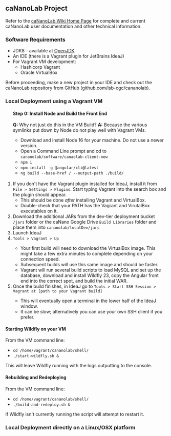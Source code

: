 <h2>caNanoLab Project</h2>

Refer to the <a href="https://wiki.nci.nih.gov/x/F4V-AQ" target="_blank" nofollow noreferrer>caNanoLab Wiki Home Page</a> for complete and current caNanoLab user documentation and other technical information.

<h3>Software Requirements</h3>
<ul>
<li>JDK8 - available at <a href="https://jdk.java.net/java-se-ri/8-MR4" target="_blank" nofollow noreferrer>OpenJDK</a></li>
<li>An IDE (there is a Vagrant plugin for JetBrains IdeaJ)</li>
<li>For Vagrant VM development:
<ul>
<li>Hashicorp Vagrant</li>
<li>Oracle VirtualBox</li>
</ul>
</li>
</ul>

Before proceeding, make a new project in your IDE and check out the caNanoLab repository from GitHub 
(github.com/isb-cgc/cananolab). 

<h3>Local Deployment using a Vagrant VM</h3>
<ol>
<h4>Step 0: Install Node and Build the Front End</h4>
<b>Q:</b> Why not just do this in the VM Build?
<b>A:</b> Because the various symlinks put down by Node do not play well with Vagrant VMs.
<ul>
<li>Download and install Node 16 for your machine. Do not use a newer version.</li>
<li>Open a Command Line prompt and cd to <code>cananolab/software/canaolab-client-new</code></li>
<li><code>npm i</code></li>
<li><code>npm install -g @angular/cli@latest</code></li>
<li><code>ng build --base-href / --output-path ./build/</code></li>
</ul>
<br />
<li>If you don't have the Vagrant plugin installed for IdeaJ, install it from <code>File > Settings > Plugins</code>. Start typing Vagrant into the search box and the plugin should appear.<ul>
    <li>This should be done <i>after</i> installing Vagrant and VirtualBox.</li>
    <li>Double-check that your PATH has the Vagrant and VirutalBox executables on it.</li>
</ul>
<li>Download the additional JARs from the dev-tier deployment bucket <code>/jars</code> folder or the caNano Google Drive <code>Build Libraries</code> folder and place them into <code>cananolab/localDev/jars</code></li>
<li>Launch IdeaJ</li>
<li><code>Tools > Vagrant > Up</code></li>
<ul>
    <li>Your first build will need to download the VirtualBox image. This might take a few extra minutes to complete depending on your connection speed.</li>
    <li>Subsequent builds will use this same image and should be faster.</li>
    <li>Vagrant will run several build scripts to load MySQL and set up the database, download and install Wildfly 23, copy the Angular front end into the correct spot, and build the initial WAR.</li>
</ul>
<li>Once the build finishes, in IdeaJ go to <code>Tools > Start SSH Session > Vagrant at [path to your Vagrant build]</code></li>
<ul>
<li>This will eventually open a terminal in the lower half of the IdeaJ window.</li>
<li>It can be slow; alternatively you can use your own SSH client if you prefer.</li>
</ul>
</ol>

<h4>Starting Wildfly on your VM</h4>
From the VM command line: 
<ul>
<li><code>cd /home/vagrant/cananolab/shell/</code></li>
<li><code>./start-wildfly.sh &</code></li>
</ul>

This will leave Wildfly running with the logs outputting to the console. 

<h4>Rebuilding and Redeploying</h4>
From the VM command line:
<ul>
<li><code>cd /home/vagrant/cananolab/shell/</code></li>
<li><code>./build-and-redeploy.sh &</code></li>
</ul>

If Wildfly isn't currently running the script will attempt to restart it.

<h3>Local Deployment directly on a Linux/OSX platform</h3>

